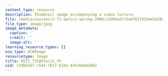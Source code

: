 ```yaml
---
content_type: resource
description: Thumbnail image accompanying a video lecture.
file: /media/courses/2-71-optics-spring-2009/119bba37c5447617619a43e28abbdd62_MIT2_71S09lec13_th.jpg
file_type: image/jpeg
image_metadata:
  caption: ''
  credit: ''
  image-alt: ''
learning_resource_types: []
ocw_type: OCWImage
resourcetype: Image
title: MIT2_71S09lec13_th
uid: 119bba37-c544-7617-619a-43e28abbdd62
---
```

